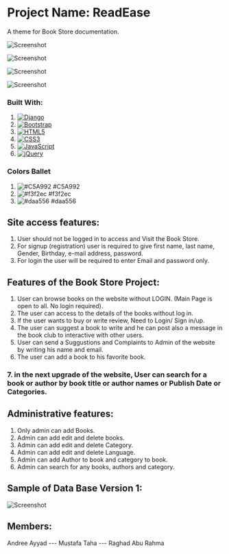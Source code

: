 # Project Name: ReadEase
A theme for Book Store documentation.


![Screenshot](https://media.discordapp.net/attachments/1243238652193144908/1245360343589589012/Screenshot_2024-05-29_at_3.56.31_PM.png?ex=665877b3&is=66572633&hm=477882b7c9a81ac55cb09d34eeb4448a39f6b9d4cdeb086ed0d1743130da3402&=&format=webp&quality=lossless&width=888&height=501)

![Screenshot](https://media.discordapp.net/attachments/1243238652193144908/1245364685566378004/Screenshot_2024-05-29_at_4.14.01_PM.png?ex=66587bbe&is=66572a3e&hm=44919b3be586f754f360353155ac4dbe338b30f032abd8ab7e85d1e017d2134b&=&format=webp&quality=lossless&width=888&height=501)

![Screenshot](https://media.discordapp.net/attachments/1243238652193144908/1245367968611831808/Screenshot_2024-05-29_at_4.26.52_PM.png?ex=66587ecd&is=66572d4d&hm=3ca725c48ea878e647afb241590a9e45e513d8e18c5505dce74e95f48cff607a&=&format=webp&quality=lossless&width=888&height=501)


![Screenshot](https://media.discordapp.net/attachments/1243238652193144908/1245368533026603029/Screenshot_2024-05-29_at_4.29.14_PM.png?ex=66587f54&is=66572dd4&hm=661f0faba5abd7cc015f12947ebd58bc225caaf29bee1f291133e22eab8fa08c&=&format=webp&quality=lossless&width=888&height=501)


### Built With:
1. [![Django](https://img.shields.io/badge/Django-v2.2.4-green?logo=django)](https://www.djangoproject.com/)
2. [![Bootstrap](https://img.shields.io/badge/Bootstrap-v5.0.0-blueviolet?logo=bootstrap)](https://getbootstrap.com/)
3. [![HTML5](https://img.shields.io/badge/HTML5-valid-blue?logo=html5)](https://validator.w3.org/)
4. [![CSS3](https://img.shields.io/badge/CSS3-valid-blue?logo=css3)](https://www.w3.org/Style/CSS/)
5. [![JavaScript](https://img.shields.io/badge/JavaScript-valid-yellow?logo=javascript)](https://developer.mozilla.org/en-US/docs/Web/JavaScript)
6. [![jQuery](https://img.shields.io/badge/jQuery-v3.6.0-blue?logo=jquery)](https://jquery.com/)

### Colors Ballet
1. ![#C5A992](https://placehold.co/15x15/C5A992/C5A992.png) #C5A992
2. ![#f3f2ec](https://placehold.co/15x15/f3f2ec/f3f2ec.png) #f3f2ec
3. ![#daa556](https://placehold.co/15x15/daa556/daa556.png) #daa556

## Site access features:
1.	User should not be logged in to access and Visit the Book Store.
2.  For signup (registration) user is required to give first name, last name, Gender, Birthday, e-mail address, password.
3. 	For login the user will be required to enter Email and password only.

## Features of the Book Store Project:
1.	User can browse books on the website without LOGIN. (Main Page is open to all. No login required).
2.	The user can access to the details of the books without log in.
3. 	If the user wants to buy or write review, Need to Login/ Sign in/up.
4. 	The user can suggest a book to write and he can post also a message in the book club to interactive with other users.
5.	User can send a Suggustions and Complaints to Admin of the website by writing his name and email.
6.	The user can add a book to his favorite book.
### 7.	in the next upgrade of the website, User can search for a book or author by book title or author names or Publish Date or Categories.

## Administrative features:
1.	Only admin can add Books.
2.	Admin can add edit and delete books.
3.	Admin can add edit and delete Category.
4.	Admin can add edit and delete Language.
5.	Admin can add Author to book and category to book.
6.	Admin can search for any books, authors and category.

## Sample of Data Base Version 1:
![Screenshot](https://media.discordapp.net/attachments/1243238652193144908/1245370265123164240/image.png?ex=665880f1&is=66572f71&hm=fe0acde0101d01bcf1620222722551a4fe2b3de767b2c2c489a09e90ce7e2f52&=&format=webp&quality=lossless&width=888&height=527)




## Members:
Andree Ayyad --- Mustafa Taha --- Raghad Abu Rahma

